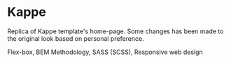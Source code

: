 # Kappe
Replica of Kappe template's home-page. Some changes has been made to the original look based on personal preference.

Flex-box, BEM Methodology, SASS (SCSS), Responsive web design

